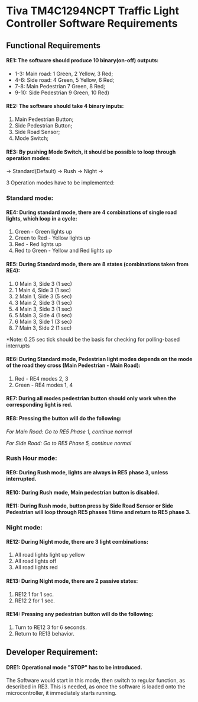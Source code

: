 # Tiva TM4C1294NCPT Traffic Light Controller Software Requirements

## Functional Requirements

#### RE1: The software should produce 10 binary(on-off) outputs:
* 1-3:  Main road: 1 Green, 2 Yellow, 3 Red;
* 4-6:  Side road: 4 Green, 5 Yellow, 6 Red;
* 7-8:  Main Pedestrian 7 Green, 8 Red;
* 9-10: Side Pedestrian 9 Green, 10 Red)

#### RE2: The software should take 4 binary inputs:
1. Main Pedestrian Button;
2. Side Pedestrian Button;
3. Side Road Sensor;
4. Mode Switch;

#### RE3: By pushing Mode Switch, it should be possible to loop through operation modes:
-> Standard(Default) -> Rush -> Night ->

3 Operation modes have to be implemented:

### Standard mode:

#### RE4: During standard mode, there are 4 combinations of single road lights, which loop in a cycle:

1. Green - Green lights up
2. Green to Red - Yellow lights up
3. Red - Red lights up 
4. Red to Green - Yellow and Red lights up


#### RE5: During Standard mode, there are 8 states (combinations taken from RE4):
1. 0 Main 3, Side 3 (1 sec)
2. 1 Main 4, Side 3 (1 sec)
3. 2 Main 1, Side 3 (5 sec)
4. 3 Main 2, Side 3 (1 sec)
5. 4 Main 3, Side 3 (1 sec)
6. 5 Main 3, Side 4 (1 sec)
7. 6 Main 3, Side 1 (3 sec)
8. 7 Main 3, Side 2 (1 sec)

*Note: 0.25 sec tick should be the basis for checking for polling-based interrupts

#### RE6: During Standard mode, Pedestrian light modes depends on the mode of the road they cross (Main Pedestrian - Main Road):
1. Red -    RE4 modes 2, 3
2. Green -  RE4 modes 1, 4

#### RE7: During all modes pedestrian button should only work when the corresponding light is red.

#### RE8: Pressing the button will do the following:
*For Main Road: Go to RE5 Phase 1, continue normal*

*For Side Road: Go to RE5 Phase 5, continue normal*

### Rush Hour mode:

#### RE9: During Rush mode, lights are always in RE5 phase 3, unless interrupted.

#### RE10: During Rush mode, Main pedestrian button is disabled.

#### RE11: During Rush mode, button press by Side Road Sensor or Side Pedestrian will loop through RE5 phases 1 time and return to RE5 phase 3.

### Night mode:

#### RE12: During Night mode, there are 3 light combinations:
1. All road lights light up yellow
2. All road lights off
3. All road lights red
    
#### RE13: During Night mode, there are 2 passive states:
1. RE12 1 for 1 sec.
2. RE12 2 for 1 sec.

#### RE14: Pressing any pedestrian button will do the following:
1. Turn to RE12 3 for 6 seconds.
2. Return to RE13 behavior.

## Developer Requirement:

#### DRE1: Operational mode "STOP" has to be introduced.
The Software would start in this mode, then switch to regular function, as described in RE3.
This is needed, as once the software is loaded onto the microcontroller, it immediately starts running.